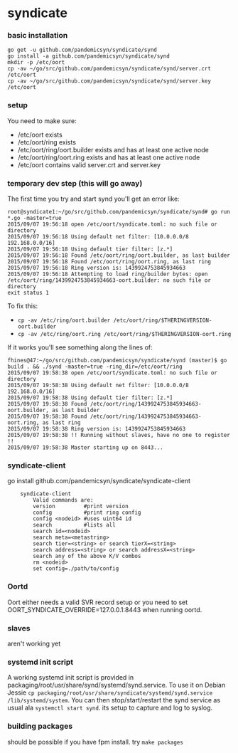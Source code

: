 # syndicate

### basic installation

```
go get -u github.com/pandemicsyn/syndicate/synd
go install -a github.com/pandemicsyn/syndicate/synd
mkdir -p /etc/oort
cp -av ~/go/src/github.com/pandemicsyn/syndicate/synd/server.crt /etc/oort
cp -av ~/go/src/github.com/pandemicsyn/syndicate/synd/server.key /etc/oort
```

### setup

You need to make sure:

- /etc/oort exists
- /etc/oort/ring exists
- /etc/oort/ring/oort.builder exists and has at least one active node
- /etc/oort/ring/oort.ring exists and has at least one active node
- /etc/oort contains valid server.crt and server.key

### temporary dev step (this will go away)

The first time you try and start synd you'll get an error like:

```
root@syndicate1:~/go/src/github.com/pandemicsyn/syndicate/synd# go run *.go -master=true 
2015/09/07 19:56:18 open /etc/oort/syndicate.toml: no such file or directory
2015/09/07 19:56:18 Using default net filter: [10.0.0.0/8 192.168.0.0/16]
2015/09/07 19:56:18 Using default tier filter: [z.*]
2015/09/07 19:56:18 Found /etc/oort/ring/oort.builder, as last builder
2015/09/07 19:56:18 Found /etc/oort/ring/oort.ring, as last ring
2015/09/07 19:56:18 Ring version is: 1439924753845934663
2015/09/07 19:56:18 Attempting to load ring/builder bytes: open /etc/oort/ring/1439924753845934663-oort.builder: no such file or directory
exit status 1
```

To fix this: 

- `cp -av /etc/ring/oort.builder /etc/oort/ring/$THERINGVERSION-oort.builder`
- `cp -av /etc/ring/oort.ring /etc/oort/ring/$THERINGVERSION-oort.ring`

If it works you'll see something along the lines of:

```
fhines@47:~/go/src/github.com/pandemicsyn/syndicate/synd (master)$ go build . && ./synd -master=true -ring_dir=/etc/oort/ring
2015/09/07 19:58:38 open /etc/oort/syndicate.toml: no such file or directory
2015/09/07 19:58:38 Using default net filter: [10.0.0.0/8 192.168.0.0/16]
2015/09/07 19:58:38 Using default tier filter: [z.*]
2015/09/07 19:58:38 Found /etc/oort/ring/1439924753845934663-oort.builder, as last builder
2015/09/07 19:58:38 Found /etc/oort/ring/1439924753845934663-oort.ring, as last ring
2015/09/07 19:58:38 Ring version is: 1439924753845934663
2015/09/07 19:58:38 !! Running without slaves, have no one to register !!
2015/09/07 19:58:38 Master starting up on 8443...
```

### syndicate-client

go install github.com/pandemicsyn/syndicate/syndicate-client


```
    syndicate-client
        Valid commands are:
        version         #print version
        config          #print ring config
        config <nodeid> #uses uint64 id
        search          #lists all
        search id=<nodeid>
        search meta=<metastring>
        search tier=<string> or search tierX=<string>
        search address=<string> or search addressX=<string>
        search any of the above K/V combos
        rm <nodeid>
        set config=./path/to/config
```

### Oortd 

Oort either needs a valid SVR record setup or you need to set OORT_SYNDICATE_OVERRIDE=127.0.0.1:8443 when running oortd.

### slaves

aren't working yet

### systemd init script

A working systemd init script is provided in packaging/root/usr/share/synd/systemd/synd.service. To use it
on Debian Jessie `cp packaging/root/usr/share/syndicate/systemd/synd.service /lib/systemd/system`. You can then
stop/start/restart the synd service as usual ala `systemctl start synd`. its setup to capture and log to syslog.

### building packages

should be possible if you have fpm install. try `make packages`

